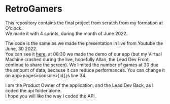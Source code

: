 # RetroGamers

This repository contains the final project from scratch from my formation at O'clock.  
We made it with 4 sprints, during the month of June 2022.  

The code is the same as we made the presentation in live from Youtube the June, 30 2022.  
You can see it [here](https://www.youtube.com/watch?v=BIDnFgl761A&ab_channel=O%27clock), at 08:30 we made the demo of our app (but my Virtual Machine crashed during the live, hopefully Allan, the Lead Dev Front continue to share the screen).
We limited the number of games at 30 due the amount of data, because it can reduce performances. You can change it on app>pages>console>[id].js line 34.

I am the Product Owner of the application, and the Lead Dev Back, as I coded the api folder alone.  
I hope you will like the way I coded the API.  

